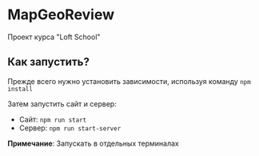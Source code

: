 # MapGeoReview

Проект курса "Loft School"

## Как запустить?

Прежде всего нужно установить зависимости, используя команду `npm install`

Затем запустить сайт и сервер:

- Сайт: `npm run start`
- Сервер: `npm run start-server`

**Примечание**: Запускать в отдельных терминалах
